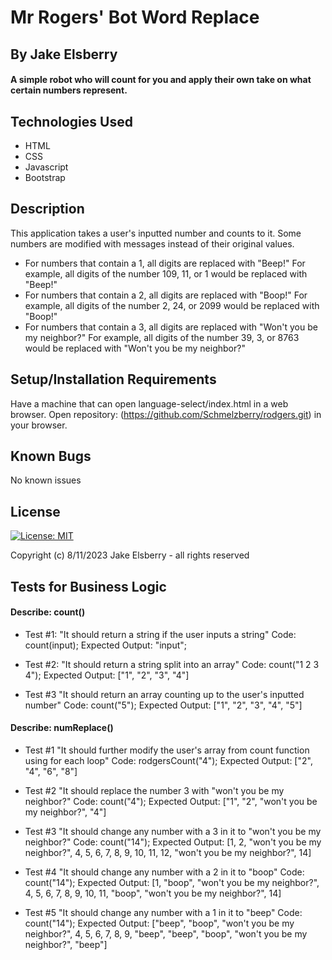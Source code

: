 # Mr Rogers' Bot Word Replace

## By Jake Elsberry

#### A simple robot who will count for you and apply their own take on what certain numbers represent.

## Technologies Used
* HTML
* CSS
* Javascript
* Bootstrap

## Description

This application takes a user's inputted number and counts to it. Some numbers are modified with messages instead of their original values. 

* For numbers that contain a 1, all digits are replaced with "Beep!"
For example, all digits of the number 109, 11, or 1 would be replaced with "Beep!"
* For numbers that contain a 2, all digits are replaced with "Boop!"
For example, all digits of the number 2, 24, or 2099 would be replaced with "Boop!"
* For numbers that contain a 3, all digits are replaced with "Won't you be my neighbor?"
For example, all digits of the number 39, 3, or 8763 would be replaced with "Won't you be my neighbor?"
## Setup/Installation Requirements
Have a machine that can open language-select/index.html in a web browser.
Open repository: (https://github.com/Schmelzberry/rodgers.git) in your browser.

## Known Bugs
No known issues

## License
[![License: MIT](https://img.shields.io/badge/License-MIT-yellow.svg)](https://opensource.org/licenses/MIT)

Copyright (c) 8/11/2023 Jake Elsberry - all rights reserved

## Tests for Business Logic

#### Describe: count()

* Test #1: "It should return a string if the user inputs a string"
Code: count(input);
Expected Output: "input";

* Test #2: "It should return a string split into an array"
Code: count("1 2 3 4");
Expected Output: ["1", "2", "3", "4"]

* Test #3 "It should return an array counting up to the user's inputted number"
Code: count("5");
Expected Output: ["1", "2", "3", "4", "5"]


#### Describe: numReplace() 

* Test #1 "It should further modify the user's array from count function using for each loop"
Code: rodgersCount("4");
Expected Output: ["2", "4", "6", "8"]

* Test #2 "It should replace the number 3 with "won't you be my neighbor?"
Code: count("4");
Expected Output: ["1", "2", "won't you be my neighbor?", "4"]

* Test #3 "It should change any number with a 3 in it to "won't you be my neighbor?"
Code: count("14");
Expected Output: [1, 2, "won't you be my neighbor?", 4, 5, 6, 7, 8, 9, 10, 11, 12, "won't you be my neighbor?", 14]

* Test #4 "It should change any number with a 2 in it to "boop"
Code: count("14");
Expected Output: [1, "boop", "won't you be my neighbor?", 4, 5, 6, 7, 8, 9, 10, 11, "boop", "won't you be my neighbor?", 14]

* Test #5 "It should change any number with a 1 in it to "beep"
Code: count("14");
Expected Output: ["beep", "boop", "won't you be my neighbor?", 4, 5, 6, 7, 8, 9, "beep", "beep", "boop", "won't you be my neighbor?", "beep"]
